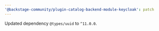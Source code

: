 ```yaml
---
'@backstage-community/plugin-catalog-backend-module-keycloak': patch
---
```


Updated dependency `@types/uuid` to `^11.0.0`.
